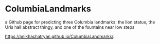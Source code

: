 # ColumbiaLandmarks
a Github page for predicting three Columbia landmarks: the lion statue, the Uris hall abstract thingy, and one of the fountains near low steps

https://anikhachatryan.github.io/ColumbiaLandmarks/.
